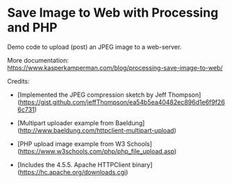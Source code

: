 # Save Image to Web with Processing and PHP
Demo code to upload (post) an JPEG image to a web-server. 

More documentation: 
https://www.kasperkamperman.com/blog/processing-save-image-to-web/

Credits: 

* [Implemented the JPEG compression sketch by Jeff Thompson]
(https://gist.github.com/jeffThompson/ea54b5ea40482ec896d1e6f9f266c731)

* [Multipart uploader example from Baeldung]
(http://www.baeldung.com/httpclient-multipart-upload)
    
* [PHP upload image example from W3 Schools]
(https://www.w3schools.com/php/php_file_upload.asp)

* [Includes the 4.5.5. Apache HTTPClient binary]
(https://hc.apache.org/downloads.cgi)